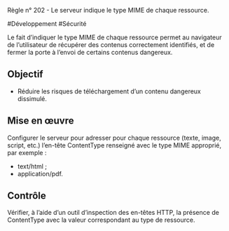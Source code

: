 
Règle n° 202  - Le serveur indique le type MIME de chaque ressource.

#Développement #Sécurité

Le fait d’indiquer le type MIME de chaque ressource permet au navigateur de l’utilisateur de récupérer des contenus correctement identifiés, et de fermer la porte à l’envoi de certains contenus dangereux.

Objectif
--------

*   Réduire les risques de téléchargement d’un contenu dangereux dissimulé.

Mise en œuvre
-------------

Configurer le serveur pour adresser pour chaque ressource (texte, image, script, etc.) l’en-tête ContentType renseigné avec le type MIME approprié, par exemple :

*   text/html ;
*   application/pdf.

Contrôle
--------

Vérifier, à l’aide d’un outil d’inspection des en-têtes HTTP, la présence de ContentType avec la valeur correspondant au type de ressource.

